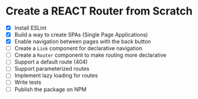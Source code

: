 # Create a REACT Router from Scratch

- [x] Install ESLint  
- [x] Build a way to create SPAs (Single Page Applications)  
- [x] Enable navigation between pages with the back button  
- [ ] Create a `Link` component for declarative navigation  
- [ ] Create a `Router` component to make routing more declarative  
- [ ] Support a default route (404)  
- [ ] Support parameterized routes  
- [ ] Implement lazy loading for routes  
- [ ] Write tests  
- [ ] Publish the package on NPM  

